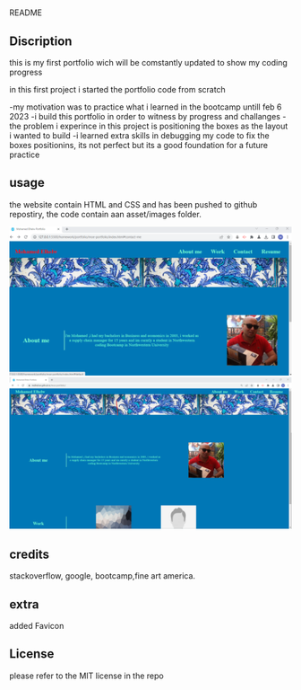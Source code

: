 # <moe-portfolio>

README

## Discription

this is my first portfolio wich will be comstantly updated to show my coding progress

in this first project i started the portfolio code from scratch

-my motivation was to practice what i learned in the bootcamp untill feb 6 2023
-i build this portfolio in order to witness by progress and challanges
-the problem i experince in this project is positioning the boxes as the layout i wanted to build
-i learned extra skills in debugging my code to fix the boxes positionins, its not perfect but its a good foundation for a future practice

## usage
the website contain HTML and CSS and has been pushed to github repostiry, the code contain aan asset/images folder.

![Getting Started](./assets/images/Screenshot%202023-02-06%20154452.png)
![Getting started](./assets/images/Screenshot%202023-02-08%20202850%20DEPLOYED.png)

## credits

stackoverflow, google, bootcamp,fine art america.

## extra

added Favicon

## License

please refer to the MIT license in the repo


